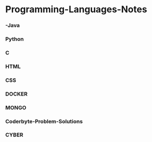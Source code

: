 # Programming-Languages-Notes
### -Java 
### Python
### C
### HTML
### CSS
### DOCKER
### MONGO
### Coderbyte-Problem-Solutions
### CYBER
